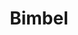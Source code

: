 ---
title: "Bimbel"
list_category: "Bimbel"
gagasan_url: "/gagasan-bimbel/"
cta_button_1_text: "Jelajahi Bimbel"
cta_button_2_text: "Lihat Kumpulan Artikel"
---